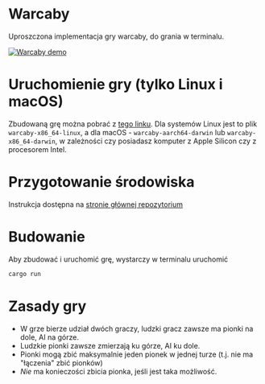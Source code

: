 # Warcaby
Uproszczona implementacja gry warcaby, do grania w terminalu.

[![Warcaby demo](https://asciinema.org/a/749219.svg)](https://asciinema.org/a/749219?autoplay=1)

# Uruchomienie gry (tylko Linux i macOS)
Zbudowaną grę można pobrać z [tego linku](https://github.com/s28840-pj/nai-71c/releases/latest).
Dla systemów Linux jest to plik `warcaby-x86_64-linux`, a dla macOS - `warcaby-aarch64-darwin` lub `warcaby-x86_64-darwin`,
w zależności czy posiadasz komputer z Apple Silicon czy z procesorem Intel.

# Przygotowanie środowiska
Instrukcja dostępna na [stronie głównej repozytorium](https://github.com/s28840-pj/nai-71c)

# Budowanie
Aby zbudować i uruchomić grę, wystarczy w terminalu uruchomić
```bash
cargo run
```

# Zasady gry
- W grze bierze udział dwóch graczy, ludzki gracz zawsze ma pionki na dole, AI na górze.
- Ludzkie pionki zawsze zmierzają ku górze, AI ku dole.
- Pionki mogą zbić maksymalnie jeden pionek w jednej turze (t.j. nie ma "łączenia" zbić pionków)
- *Nie* ma konieczości zbicia pionka, jeśli jest taka możliwość.
